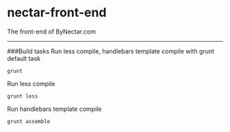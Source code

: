 # nectar-front-end
The front-end of ByNectar.com

---------
###Build tasks
Run less compile, handlebars template compile with grunt default task
```shell
grunt
```

Run less compile
```shell
grunt less
```

Run handlebars template compile
```shell
grunt assemble
```
